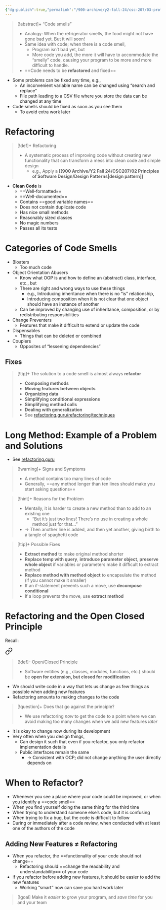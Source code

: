 ```yaml
---
{"dg-publish":true,"permalink":"/900-archive/y2-fall-24/csc-207/03-professional-and-micellaneous-topics/code-smells/","tags":["cs","lecture","note","university"],"created":"2024-11-22T17:38:49.577-05:00","updated":"2024-11-22T18:58:01.023-05:00"}
---
```



> [!abstract]+ “Code smells”
> - Analogy: When the refrigerator smells, the food might not have gone bad yet. But it will soon!
> - Same idea with code; when there is a code smell,
>     - Program isn’t bad yet, but
>     - More code you add, the more it will have to accommodate the “smelly” code, causing your program to be more and more difficult to handle.
> - ==Code needs to be **refactored** and fixed==

- Some problems can be fixed any time, e.g.,
    - An inconvenient variable name can be changed using “search and replace”
    - File path leading to a CSV file where you store the data can be changed at any time
- Code smells should be fixed as soon as you see them
    - To avoid extra work later

# Refactoring

> [!def]+ Refactoring
> - A systematic process of improving code without creating new functionality that can transform a mess into clean code and simple design
>     - e.g., Apply a **[[900 Archive/Y2 Fall 24/CSC207/02 Principles of Software Design/Design Patterns\|design pattern]]**

- **Clean Code** is
    - ==Well-formatted==
    - ==Well-documented==
    - Contains ==good variable names==
    - Does not contain duplicate code
    - Has nice small methods
    - Reasonably sized classes
    - No magic numbers
    - Passes all its tests

# Categories of Code Smells

- Bloaters
    - Too much code
- Object Orientation Abusers
    - Know what OOP is and how to define an (abstract) class, interface, etc., but
    - There are right and wrong ways to use these things
        - e.g., Introducing inheritance when there is no “is” relationship,
        - Introducing composition when it is not clear that one object should have an instance of another
    - Can be improved by changing use of inheritance, composition, or by redistributing responsibilities
- Change Preventers
    - Features that make it difficult to extend or update the code
- Dispensables
    - Things that can be deleted or combined
- Couplers
    - Opposites of “lessening dependencies”

## Fixes

> [!tip]+ The solution to a code smell is almost always **refactor**
> - **Composing methods**
> - **Moving features between objects**
> - **Organizing data**
> - **Simplifying conditional expressions**
> - **Simplifying method calls**
> - **Dealing with generalization**
> - See [refactoring.guru/refactoring/techniques](https://refactoring.guru/refactoring/techniques)

# Long Method: Example of a Problem and Solutions

- See [refactoring.guru](https://refactoring.guru/smells/long-method)

> [!warning]+ Signs and Symptoms
> - A method contains too many lines of code
> - Generally, ==any method longer than ten lines should make you start asking questions==

> [!hint]+ Reasons for the Problem
> - Mentally, it is harder to create a new method than to add to an existing one
>     - “But it’s just two lines! There’s no use in creating a whole method just for that…”
> - → Then another line is added, and then yet another, giving birth to a tangle of spaghetti code

> [!tip]+ Possible Fixes
> - **Extract method** to make original method shorter
> - **Replace temp with query**, **introduce parameter object**, **preserve whole object** if variables or parameters make it difficult to extract method
> - **Replace method with method object** to encapsulate the method (if you cannot make it smaller)
> - If an if-statement prevents such a move, use **decompose conditional**
> - If a loop prevents the move, use **extract method**

# Refactoring and the Open Closed Principle

Recall:


<div class="transclusion internal-embed is-loaded"><a class="markdown-embed-link" href="/900-archive/y2-fall-24/csc-207/02-principles-of-software-design/solid-design-principles/#dfe828" aria-label="Open link"><svg xmlns="http://www.w3.org/2000/svg" width="24" height="24" viewBox="0 0 24 24" fill="none" stroke="currentColor" stroke-width="2" stroke-linecap="round" stroke-linejoin="round" class="svg-icon lucide-link"><path d="M10 13a5 5 0 0 0 7.54.54l3-3a5 5 0 0 0-7.07-7.07l-1.72 1.71"></path><path d="M14 11a5 5 0 0 0-7.54-.54l-3 3a5 5 0 0 0 7.07 7.07l1.71-1.71"></path></svg></a><div class="markdown-embed">



> [!def]- Open/Closed Principle
>
> - Software entities (e.g., classes, modules, functions, etc.) should be **open for extension, but closed for modification**

</div></div>


- We should write code in a way that lets us change as few things as possible when adding new features
- Refactoring amounts to making changes to the code

> [!question]+ Does that go against the principle?
> - We use refactoring *now* to get the code to a point where we can avoid making too many changes when we add new features *later*

- It is okay to change now during its development
- Very often when you design things,
    - Can design it such that even if you refactor, you only refactor implementation details
    - Public interfaces remain the same
        - → Consistent with OCP; did not change anything the user directly depends on

# When to Refactor?

- Whenever you see a place where your code could be improved, or when you identify a ==code smell==
- When you find yourself doing the same thing for the third time
- When trying to understand someone else’s code, but it is confusing
- When trying to fix a bug, but the code is difficult to follow
- During or immediately after a code review, when conducted with at least one of the authors of the code

## Adding New Features ≠ Refactoring

- When you refactor, the ==functionality of your code should not change==
    - Refactoring should ==change the readability and understandability== of your code
- If you refactor before adding new features, it should be easier to add the new features
    - Working “smart” now can save you hard work later

> [!goal] Make it *easier* to grow your program, and *save time* for you and your team

